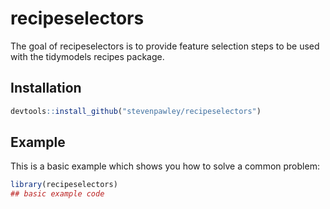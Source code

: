 
# recipeselectors

The goal of recipeselectors is to provide feature selection steps to be used
with the tidymodels recipes package.

## Installation

``` r
devtools::install_github("stevenpawley/recipeselectors")
```

## Example

This is a basic example which shows you how to solve a common problem:

``` r
library(recipeselectors)
## basic example code
```

